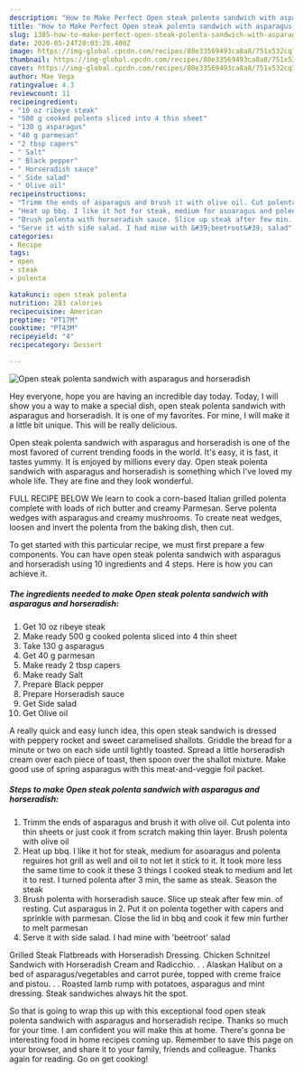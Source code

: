 ```yaml
---
description: "How to Make Perfect Open steak polenta sandwich with asparagus and horseradish"
title: "How to Make Perfect Open steak polenta sandwich with asparagus and horseradish"
slug: 1385-how-to-make-perfect-open-steak-polenta-sandwich-with-asparagus-and-horseradish
date: 2020-05-24T20:03:28.400Z
image: https://img-global.cpcdn.com/recipes/80e33569493ca8a8/751x532cq70/open-steak-polenta-sandwich-with-asparagus-and-horseradish-recipe-main-photo.jpg
thumbnail: https://img-global.cpcdn.com/recipes/80e33569493ca8a8/751x532cq70/open-steak-polenta-sandwich-with-asparagus-and-horseradish-recipe-main-photo.jpg
cover: https://img-global.cpcdn.com/recipes/80e33569493ca8a8/751x532cq70/open-steak-polenta-sandwich-with-asparagus-and-horseradish-recipe-main-photo.jpg
author: Mae Vega
ratingvalue: 4.3
reviewcount: 11
recipeingredient:
- "10 oz ribeye steak"
- "500 g cooked polenta sliced into 4 thin sheet"
- "130 g asparagus"
- "40 g parmesan"
- "2 tbsp capers"
- " Salt"
- " Black pepper"
- " Horseradish sauce"
- " Side salad"
- " Olive oil"
recipeinstructions:
- "Trimm the ends of asparagus and brush it with olive oil. Cut polenta into thin sheets or just cook it from scratch making thin layer. Brush polenta with olive oil"
- "Heat up bbq. I like it hot for steak, medium for asoaragus and polenta reguires hot grill as well and oil to not let it stick to it. It took more less the same time to cook it these 3 things I cooked steak to medium and let it to rest. I turned polenta after 3 min, the same as steak. Season the steak"
- "Brush polenta with horseradish sauce. Slice up steak after few min. of resting. Cut asparagus in 2. Put it on polenta together with capers and sprinkle with parmesan. Close the lid in bbq and cook it few min further to melt parmesan"
- "Serve it with side salad. I had mine with &#39;beetroot&#39; salad"
categories:
- Recipe
tags:
- open
- steak
- polenta

katakunci: open steak polenta 
nutrition: 283 calories
recipecuisine: American
preptime: "PT17M"
cooktime: "PT43M"
recipeyield: "4"
recipecategory: Dessert

---
```



![Open steak polenta sandwich with asparagus and horseradish](https://img-global.cpcdn.com/recipes/80e33569493ca8a8/751x532cq70/open-steak-polenta-sandwich-with-asparagus-and-horseradish-recipe-main-photo.jpg)

Hey everyone, hope you are having an incredible day today. Today, I will show you a way to make a special dish, open steak polenta sandwich with asparagus and horseradish. It is one of my favorites. For mine, I will make it a little bit unique. This will be really delicious.

Open steak polenta sandwich with asparagus and horseradish is one of the most favored of current trending foods in the world. It's easy, it is fast, it tastes yummy. It is enjoyed by millions every day. Open steak polenta sandwich with asparagus and horseradish is something which I've loved my whole life. They are fine and they look wonderful.

FULL RECIPE BELOW We learn to cook a corn-based Italian grilled polenta complete with loads of rich butter and creamy Parmesan. Serve polenta wedges with asparagus and creamy mushrooms. To create neat wedges, loosen and invert the polenta from the baking dish, then cut.


To get started with this particular recipe, we must first prepare a few components. You can have open steak polenta sandwich with asparagus and horseradish using 10 ingredients and 4 steps. Here is how you can achieve it.

<!--inarticleads1-->

##### The ingredients needed to make Open steak polenta sandwich with asparagus and horseradish:

1. Get 10 oz ribeye steak
1. Make ready 500 g cooked polenta sliced into 4 thin sheet
1. Take 130 g asparagus
1. Get 40 g parmesan
1. Make ready 2 tbsp capers
1. Make ready  Salt
1. Prepare  Black pepper
1. Prepare  Horseradish sauce
1. Get  Side salad
1. Get  Olive oil


A really quick and easy lunch idea, this open steak sandwich is dressed with peppery rocket and sweet caramelised shallots. Griddle the bread for a minute or two on each side until lightly toasted. Spread a little horseradish cream over each piece of toast, then spoon over the shallot mixture. Make good use of spring asparagus with this meat-and-veggie foil packet. 

<!--inarticleads2-->

##### Steps to make Open steak polenta sandwich with asparagus and horseradish:

1. Trimm the ends of asparagus and brush it with olive oil. Cut polenta into thin sheets or just cook it from scratch making thin layer. Brush polenta with olive oil
1. Heat up bbq. I like it hot for steak, medium for asoaragus and polenta reguires hot grill as well and oil to not let it stick to it. It took more less the same time to cook it these 3 things I cooked steak to medium and let it to rest. I turned polenta after 3 min, the same as steak. Season the steak
1. Brush polenta with horseradish sauce. Slice up steak after few min. of resting. Cut asparagus in 2. Put it on polenta together with capers and sprinkle with parmesan. Close the lid in bbq and cook it few min further to melt parmesan
1. Serve it with side salad. I had mine with &#39;beetroot&#39; salad


Grilled Steak Flatbreads with Horseradish Dressing. Chicken Schnitzel Sandwich with Horseradish Cream and Radicchio. . . Alaskan Halibut on a bed of asparagus/vegetables and carrot purée, topped with creme fraice and pistou. . . Roasted lamb rump with potatoes, asparagus and mint dressing. Steak sandwiches always hit the spot. 

So that is going to wrap this up with this exceptional food open steak polenta sandwich with asparagus and horseradish recipe. Thanks so much for your time. I am confident you will make this at home. There's gonna be interesting food in home recipes coming up. Remember to save this page on your browser, and share it to your family, friends and colleague. Thanks again for reading. Go on get cooking!

